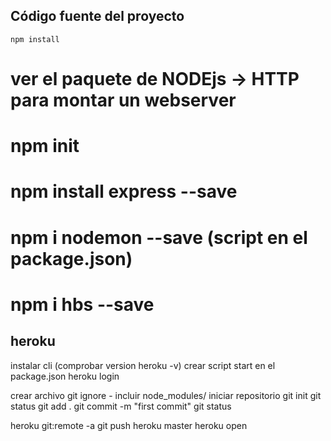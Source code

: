## Código fuente del proyecto

```
npm install
```
# ver el paquete de NODEjs -> HTTP para montar un webserver
# npm init
# npm install express --save
# npm i nodemon --save (script en el package.json)
# npm i hbs --save

## heroku
instalar cli (comprobar version heroku -v)
crear script start en el package.json
heroku login

crear archivo git ignore - incluir node_modules/
iniciar repositorio git init
git status
git add .
git commit -m "first commit"
git status

heroku git:remote -a <nombre del proyecto creado en heroku>
git push heroku master
heroku open
